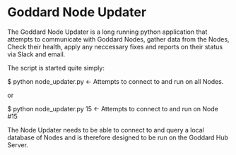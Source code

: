 # Goddard Node Updater

The Goddard Node Updater is a long running python application that attempts to communicate with Goddard Nodes, gather data from the Nodes, Check their health, apply any neccessary fixes and reports on their status via Slack and email.


The script is started quite simply:

$ python node_updater.py   <- Attempts to connect to and run on all Nodes.

or 

$ python node_updater.py 15    <- Attempts to connect to and run on Node #15  

The Node Updater needs to be able to connect to and query a local database of Nodes and is therefore designed to be run on the Goddard Hub Server.


